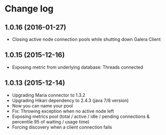 Change log
======

## 1.0.16 (2016-01-27)

 *  Closing active node connection pools while shutting down Galera Client

## 1.0.15 (2015-12-16)

 *  Exposing metric from underlying database: Threads connected

## 1.0.13 (2015-12-14)

 *  Upgrading Maria connector to 1.3.2
 *  Upgrading Hikari dependency to 2.4.3 (java 7/8 version)
 *  Now you can name your pool 
 *  Fix: Throwing exception when no active node left
 *  Exposing metrics pool (total / active / idle / pending connections & percentile 95 of waiting / usage time)
 *  Forcing discovery when a client connection fails 